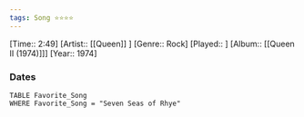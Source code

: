 ```yaml
---
tags: Song ⭐⭐⭐⭐ 
---
```

[Time:: 2:49]
[Artist:: [[Queen]] ]
[Genre:: Rock]
[Played:: ]
[Album:: [[Queen II (1974)]]]
[Year:: 1974]
### Dates
````dataview
TABLE Favorite_Song
WHERE Favorite_Song = "Seven Seas of Rhye"
````